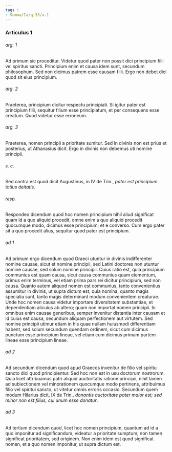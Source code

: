 ```yaml
---
tags : 
- Summa/Ia/q.33/a.1
---
```


### Articulus 1

###### arg. 1
Ad primum sic proceditur. Videtur quod pater non possit dici principium filii vel spiritus sancti. Principium enim et causa idem sunt, secundum philosophum. Sed non dicimus patrem esse causam filii. Ergo non debet dici quod sit eius principium.

###### arg. 2
Praeterea, principium dicitur respectu principiati. Si igitur pater est principium filii, sequitur filium esse principiatum, et per consequens esse creatum. Quod videtur esse erroneum.

###### arg. 3
Praeterea, nomen principii a prioritate sumitur. Sed in divinis non est prius et posterius, ut Athanasius dicit. Ergo in divinis non debemus uti nomine principii.

###### s. c.
Sed contra est quod dicit Augustinus, in IV de Trin., *pater est principium totius deitatis*.

###### resp.
Respondeo dicendum quod hoc nomen principium nihil aliud significat quam id a quo aliquid procedit, omne enim a quo aliquid procedit quocumque modo, dicimus esse principium; et e converso. Cum ergo pater sit a quo procedit alius, sequitur quod pater est principium.

###### ad 1
Ad primum ergo dicendum quod Graeci utuntur in divinis indifferenter nomine causae, sicut et nomine principii, sed Latini doctores non utuntur nomine causae, sed solum nomine principii. Cuius ratio est, quia principium communius est quam causa, sicut causa communius quam elementum, primus enim terminus, vel etiam prima pars rei dicitur principium, sed non causa. Quanto autem aliquod nomen est communius, tanto convenientius assumitur in divinis, ut supra dictum est, quia nomina, quanto magis specialia sunt, tanto magis determinant modum convenientem creaturae. Unde hoc nomen causa videtur importare diversitatem substantiae, et dependentiam alicuius ab altero; quam non importat nomen principii. In omnibus enim causae generibus, semper invenitur distantia inter causam et id cuius est causa, secundum aliquam perfectionem aut virtutem. Sed nomine principii utimur etiam in his quae nullam huiusmodi differentiam habent, sed solum secundum quendam ordinem, sicut cum dicimus punctum esse principium lineae, vel etiam cum dicimus primam partem lineae esse principium lineae.

###### ad 2
Ad secundum dicendum quod apud Graecos invenitur de filio vel spiritu sancto dici quod principientur. Sed hoc non est in usu doctorum nostrorum. Quia licet attribuamus patri aliquid auctoritatis ratione principii, nihil tamen ad subiectionem vel minorationem quocumque modo pertinens, attribuimus filio vel spiritui sancto, ut vitetur omnis erroris occasio. Secundum quem modum Hilarius dicit, IX de Trin., *donantis auctoritate pater maior est; sed minor non est filius, cui unum esse donatur*.

###### ad 3
Ad tertium dicendum quod, licet hoc nomen principium, quantum ad id a quo imponitur ad significandum, videatur a prioritate sumptum; non tamen significat prioritatem, sed originem. Non enim idem est quod significat nomen, et a quo nomen imponitur, ut supra dictum est.

